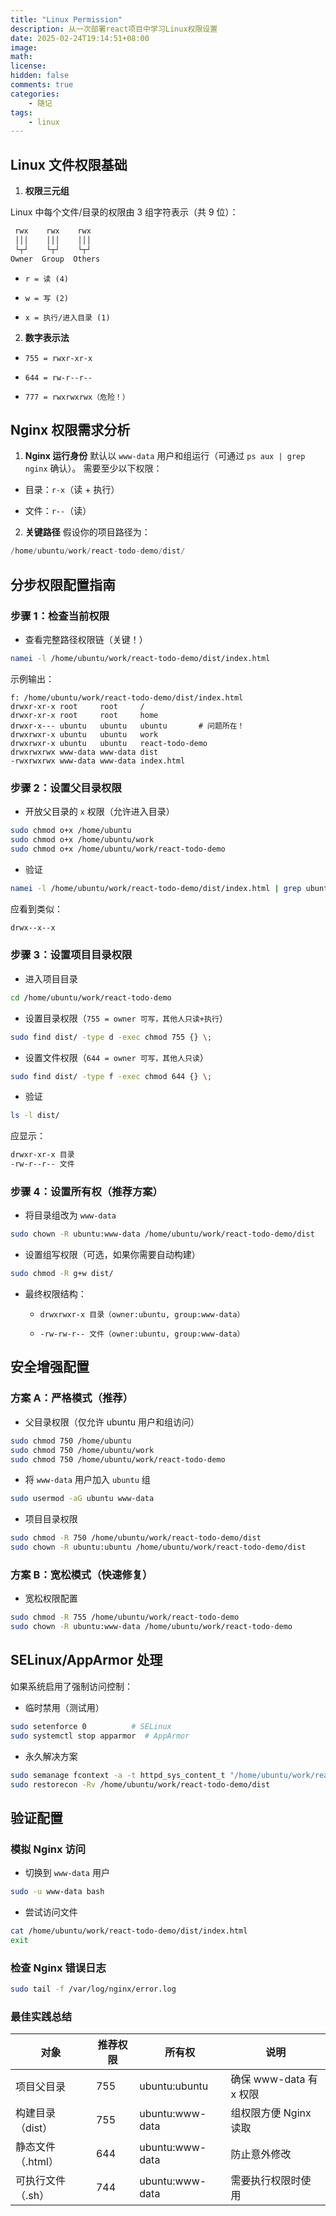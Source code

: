 ```yaml
---
title: "Linux Permission"
description: 从一次部署react项目中学习Linux权限设置
date: 2025-02-24T19:14:51+08:00
image: 
math: 
license: 
hidden: false
comments: true
categories:
    - 随记
tags:
    - linux
---
```


## Linux 文件权限基础 

1. **权限三元组** 

  Linux 中每个文件/目录的权限由 3 组字符表示（共 9 位）：

```markdown
 rwx    rwx    rwx
 │││    │││    │││
 └┬┘    └┬┘    └┬┘
Owner  Group  Others
```

  - `r = 读 (4)`

  - `w = 写 (2)`

  - `x = 执行/进入目录 (1)`

2. **数字表示法**  
  - `755 = rwxr-xr-x`

  - `644 = rw-r--r--`

  - `777 = rwxrwxrwx（危险！）`

## Nginx 权限需求分析 

1. **Nginx 运行身份** 
默认以 `www-data` 用户和组运行（可通过 `ps aux | grep nginx` 确认）。
需要至少以下权限： 
  - 目录：`r-x`（读 + 执行）

  - 文件：`r--`（读）

2. **关键路径** 
假设你的项目路径为：

```swift
/home/ubuntu/work/react-todo-demo/dist/
```

## 分步权限配置指南 

### 步骤 1：检查当前权限 

- 查看完整路径权限链（关键！）


```bash
namei -l /home/ubuntu/work/react-todo-demo/dist/index.html
```

示例输出：


```pgsql
f: /home/ubuntu/work/react-todo-demo/dist/index.html
drwxr-xr-x root     root     /
drwxr-xr-x root     root     home
drwxr-x--- ubuntu   ubuntu   ubuntu       # 问题所在！
drwxrwxr-x ubuntu   ubuntu   work
drwxrwxr-x ubuntu   ubuntu   react-todo-demo
drwxrwxrwx www-data www-data dist
-rwxrwxrwx www-data www-data index.html
```

### 步骤 2：设置父目录权限 

- 开放父目录的 `x` 权限（允许进入目录）

```bash
sudo chmod o+x /home/ubuntu
sudo chmod o+x /home/ubuntu/work
sudo chmod o+x /home/ubuntu/work/react-todo-demo
```

- 验证


```bash
namei -l /home/ubuntu/work/react-todo-demo/dist/index.html | grep ubuntu
```

应看到类似：


```css
drwx--x--x
```

### 步骤 3：设置项目目录权限 

- 进入项目目录


```bash
cd /home/ubuntu/work/react-todo-demo
```

- 设置目录权限（`755 = owner 可写，其他人只读+执行`）

```bash
sudo find dist/ -type d -exec chmod 755 {} \;
```

- 设置文件权限（`644 = owner 可写，其他人只读`）

```bash
sudo find dist/ -type f -exec chmod 644 {} \;
```

- 验证


```bash
ls -l dist/
```

应显示：


```css
drwxr-xr-x 目录
-rw-r--r-- 文件
```

### 步骤 4：设置所有权（推荐方案） 

- 将目录组改为 `www-data`

```bash
sudo chown -R ubuntu:www-data /home/ubuntu/work/react-todo-demo/dist
```

- 设置组写权限（可选，如果你需要自动构建）


```bash
sudo chmod -R g+w dist/
```

- 最终权限结构：

  - `drwxrwxr-x 目录（owner:ubuntu, group:www-data）`

  - `-rw-rw-r-- 文件（owner:ubuntu, group:www-data）`

## 安全增强配置 

### 方案 A：严格模式（推荐） 

- 父目录权限（仅允许 ubuntu 用户和组访问）


```bash
sudo chmod 750 /home/ubuntu
sudo chmod 750 /home/ubuntu/work
sudo chmod 750 /home/ubuntu/work/react-todo-demo
```

- 将 `www-data` 用户加入 `ubuntu` 组

```bash
sudo usermod -aG ubuntu www-data
```

- 项目目录权限


```bash
sudo chmod -R 750 /home/ubuntu/work/react-todo-demo/dist
sudo chown -R ubuntu:ubuntu /home/ubuntu/work/react-todo-demo/dist
```

### 方案 B：宽松模式（快速修复） 

- 宽松权限配置


```bash
sudo chmod -R 755 /home/ubuntu/work/react-todo-demo
sudo chown -R ubuntu:www-data /home/ubuntu/work/react-todo-demo
```

## SELinux/AppArmor 处理 

如果系统启用了强制访问控制：

- 临时禁用（测试用）


```bash
sudo setenforce 0          # SELinux
sudo systemctl stop apparmor  # AppArmor
```

- 永久解决方案


```bash
sudo semanage fcontext -a -t httpd_sys_content_t "/home/ubuntu/work/react-todo-demo/dist(/.*)?"
sudo restorecon -Rv /home/ubuntu/work/react-todo-demo/dist
```

## 验证配置 

### 模拟 Nginx 访问 

- 切换到 `www-data` 用户

```bash
sudo -u www-data bash
```

- 尝试访问文件


```bash
cat /home/ubuntu/work/react-todo-demo/dist/index.html
exit
```

### 检查 Nginx 错误日志 


```bash
sudo tail -f /var/log/nginx/error.log
```

### 最佳实践总结 
| 对象              | 推荐权限 | 所有权          | 说明                    |
| ----------------- | -------- | --------------- | ----------------------- |
| 项目父目录        | 755      | ubuntu:ubuntu   | 确保 www-data 有 x 权限 |
| 构建目录（dist）  | 755      | ubuntu:www-data | 组权限方便 Nginx 读取   |
| 静态文件（.html） | 644      | ubuntu:www-data | 防止意外修改            |
| 可执行文件（.sh） | 744      | ubuntu:www-data | 需要执行权限时使用      |